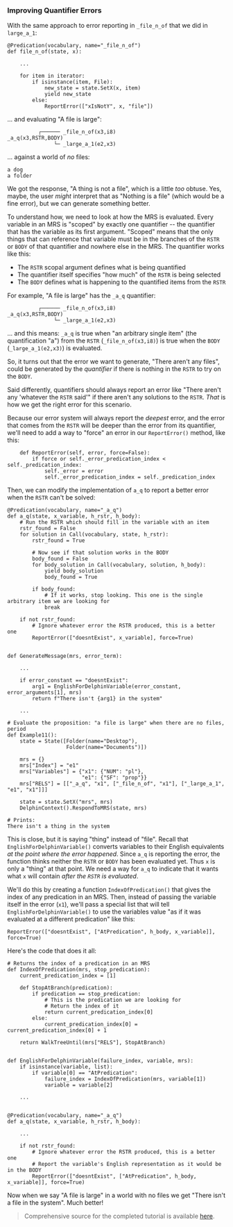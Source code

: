 ### Improving Quantifier Errors
With the same approach to error reporting in `_file_n_of` that we did in `large_a_1`:
~~~
@Predication(vocabulary, name="_file_n_of")
def file_n_of(state, x):
    
    ...
    
    for item in iterator:
        if isinstance(item, File):
            new_state = state.SetX(x, item)
            yield new_state
        else:
            ReportError(["xIsNotY", x, "file"])
~~~

... and evaluating "A file is large":

~~~
          ┌────── _file_n_of(x3,i8)
_a_q(x3,RSTR,BODY)    
               └─ _large_a_1(e2,x3)
~~~

... against a world of *no* files:

~~~
a dog
a folder
~~~

We got the response, "A thing is not a file", which is a little *too* obtuse. Yes, maybe, the user *might* interpret that as "Nothing is a file" (which would be a fine error), but we can generate something better.

To understand how, we need to look at how the MRS is evaluated. Every variable in an MRS is "scoped" by exactly one quantifier -- the quantifier that has the variable as its first argument. "Scoped" means that the only things that can reference that variable must be in the branches of the `RSTR` or `BODY` of that quantifier and nowhere else in the MRS.  The quantifier works like this:

- The `RSTR` scopal argument defines what is being quantified
- The quantifier itself specifies "how much" of the `RSTR` is being selected
- The `BODY` defines what is happening to the quantified items from the `RSTR`

For example, "A file is large" has the `_a_q` quantifier:
~~~
          ┌────── _file_n_of(x3,i8)
_a_q(x3,RSTR,BODY)    
               └─ _large_a_1(e2,x3)
~~~
... and this means: `_a_q` is true when "an arbitrary single item" (the quantification "a") from the `RSTR` (`_file_n_of(x3,i8)`) is true when the `BODY` (`_large_a_1(e2,x3)`) is evaluated. 

So, it turns out that the error we want to generate, "There aren't any files", could be generated by the *quantifier* if there is nothing in the `RSTR` to try on the `BODY`. 

Said differently, quantifiers should always report an error like "There aren't any 'whatever the `RSTR` said'" if there aren't any solutions to the `RSTR`. *That* is how we get the right error for this scenario.

Because our error system will always report the *deepest* error, and the error that comes from the `RSTR` will be deeper than the error from its quantifier, we'll need to add a way to "force" an error in our `ReportError()` method, like this:

~~~
    def ReportError(self, error, force=False):
        if force or self._error_predication_index < self._predication_index:
            self._error = error
            self._error_predication_index = self._predication_index
~~~

Then, we can modify the implementation of `a_q` to report a better error when the `RSTR` can't be solved:

~~~
@Predication(vocabulary, name="_a_q")
def a_q(state, x_variable, h_rstr, h_body):
    # Run the RSTR which should fill in the variable with an item
    rstr_found = False
    for solution in Call(vocabulary, state, h_rstr):
        rstr_found = True

        # Now see if that solution works in the BODY
        body_found = False
        for body_solution in Call(vocabulary, solution, h_body):
            yield body_solution
            body_found = True

        if body_found:
            # If it works, stop looking. This one is the single arbitrary item we are looking for
            break

    if not rstr_found:
        # Ignore whatever error the RSTR produced, this is a better one
        ReportError(["doesntExist", x_variable], force=True)
        
       
def GenerateMessage(mrs, error_term):

    ...
    
    if error_constant == "doesntExist":
        arg1 = EnglishForDelphinVariable(error_constant, error_arguments[1], mrs)
        return f"There isn't {arg1} in the system"
        
    ...
    
# Evaluate the proposition: "a file is large" when there are no files, period
def Example11():
    state = State([Folder(name="Desktop"),
                   Folder(name="Documents")])

    mrs = {}
    mrs["Index"] = "e1"
    mrs["Variables"] = {"x1": {"NUM": "pl"},
                        "e1": {"SF": "prop"}}
    mrs["RELS"] = [["_a_q", "x1", ["_file_n_of", "x1"], ["_large_a_1", "e1", "x1"]]]

    state = state.SetX("mrs", mrs)
    DelphinContext().RespondToMRS(state, mrs)
    
# Prints:
There isn't a thing in the system
~~~
This is close, but it is saying "thing" instead of "file". Recall that `EnglishForDelphinVariable()` converts variables to their English equivalents *at the point where the error happened*. Since `a_q` is reporting the error, the function thinks neither the `RSTR` or `BODY` has been evaluated yet. Thus `x` is only a "thing" at that point. We need a way for `a_q` to indicate that it wants what `x` will contain *after the `RSTR` is evaluated*.

We'll do this by creating a function `IndexOfPredication()` that gives the index of any predication in an MRS. Then, instead of passing the variable itself in the error (`x1`), we'll pass a special list that will tell `EnglishForDelphinVariable()` to use the variables value "as if it was evaluated at a different predication" like this:

~~~
ReportError(["doesntExist", ["AtPredication", h_body, x_variable]], force=True)
~~~

Here's the code that does it all:

~~~
# Returns the index of a predication in an MRS
def IndexOfPredication(mrs, stop_predication):
    current_predication_index = [1]

    def StopAtBranch(predication):
        if predication == stop_predication:
            # This is the predication we are looking for
            # Return the index of it
            return current_predication_index[0]
        else:
            current_predication_index[0] = current_predication_index[0] + 1

    return WalkTreeUntil(mrs["RELS"], StopAtBranch)
    
    
def EnglishForDelphinVariable(failure_index, variable, mrs):
    if isinstance(variable, list):
        if variable[0] == "AtPredication":
            failure_index = IndexOfPredication(mrs, variable[1])
            variable = variable[2]
            
    ...
    
    
@Predication(vocabulary, name="_a_q")
def a_q(state, x_variable, h_rstr, h_body):
    
    ...
    
    if not rstr_found:
        # Ignore whatever error the RSTR produced, this is a better one
        # Report the variable's English representation as it would be in the BODY
        ReportError(["doesntExist", ["AtPredication", h_body, x_variable]], force=True)
~~~

Now when we say "A file is large" in a world with no files we get "There isn't a file in the system". Much better!

> Comprehensive source for the completed tutorial is available [here](https://github.com/EricZinda/Perplexity).
